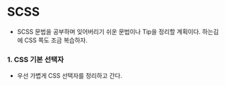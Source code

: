 # SCSS
+ SCSS 문법을 공부하며 잊어버리기 쉬운 문법이나 Tip을 정리할 계획이다. 하는김에 CSS 쪽도 조금 복습하자.

### 1. CSS 기본 선택자
+ 우선 가볍게 CSS 선택자를 정리하고 간다.
